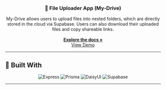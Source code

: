 <!-- PROJECT LOGO -->
<br />
<div align="center">
  <h3 align="center">📁 File Uploader App (My-Drive)</h3>

  <p align="center">
    My-Drive allows users to upload files into nested folders, which are directly stored in the cloud via Supabase. 
    Users can also download their uploaded files and copy shareable links.
    <br /><br />
    <a href="https://github.com/bartue-dev/file-uploader/blob/main/README.md"><strong>Explore the docs »</strong></a>
    <br />
    <a href="https://file-uploader-production-0f9c.up.railway.app/">View Demo</a>
  </p>
</div>

---

## 🚀 Built With

<div align="center">

![Express](https://img.shields.io/badge/EXPRESS-000000?style=for-the-badge&logo=express&logoColor=white)
![Prisma](https://img.shields.io/badge/PRISMA-2D3748?style=for-the-badge&logo=prisma&logoColor=white)
![DaisyUI](https://img.shields.io/badge/DAISYUI-5A0FC8?style=for-the-badge)
![Supabase](https://img.shields.io/badge/SUPABASE-3ECF8E?style=for-the-badge&logo=supabase&logoColor=white)

</div>

---

